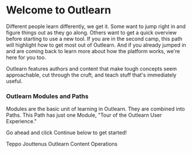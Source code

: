 # Welcome to Outlearn

Different people learn differently, we get it. Some want to jump right in and figure things out as they go along. Others want to get a quick overview before starting to use a new tool. If you are in the second camp, this path will highlight how to get most out of Outlearn. And if you already jumped in and are coming back to learn more about how the platform works, we're here for you too.

Outlearn features authors and content that make tough concepts seem approachable, cut through the cruft, and teach stuff that's immediately useful.

### Outlearn Modules and Paths

Modules are the basic unit of learning in Outlearn. They are combined into Paths. This Path has just one Module, "Tour of the Outlearn User Experience."

Go ahead and click Continue below to get started!

Teppo Jouttenus
Outlearn Content Operations
